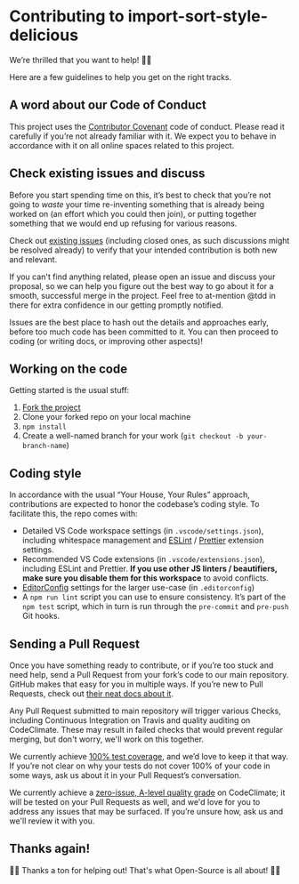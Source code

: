 # Contributing to import-sort-style-delicious

We’re thrilled that you want to help! 🎉😍

Here are a few guidelines to help you get on the right tracks.

## A word about our Code of Conduct

This project uses the [Contributor Covenant](./CODE_OF_CONDUCT.md) code of conduct. Please read it carefully if you’re not already familiar with it. We expect you to behave in accordance with it on all online spaces related to this project.

## Check existing issues and discuss

Before you start spending time on this, it’s best to check that you’re not going to _waste_ your time re-inventing something that is already being worked on (an effort which you could then join), or putting together something that we would end up refusing for various reasons.

Check out [existing issues](https://github.com/deliciousinsights/import-sort-style-delicious/issues?utf8=%E2%9C%93&q=is%3Aissue) (including closed ones, as such discussions might be resolved already) to verify that your intended contribution is both new and relevant.

If you can't find anything related, please open an issue and discuss your proposal, so we can help you figure out the best way to go about it for a smooth, successful merge in the project. Feel free to at-mention @tdd in there for extra confidence in our getting promptly notified.

Issues are the best place to hash out the details and approaches early, before too much code has been committed to it. You can then proceed to coding (or writing docs, or improving other aspects)!

## Working on the code

Getting started is the usual stuff:

1. [Fork the project](https://github.com/deliciousinsights/import-sort-style-delicious/fork)
2. Clone your forked repo on your local machine
3. `npm install`
4. Create a well-named branch for your work (`git checkout -b your-branch-name`)

## Coding style

In accordance with the usual “Your House, Your Rules” approach, contributions are expected to honor the codebase’s coding style. To facilitate this, the repo comes with:

- Detailed VS Code workspace settings (in `.vscode/settings.json`), including whitespace management and [ESLint](https://eslint.org/) / [Prettier](https://prettier.io/) extension settings.
- Recommended VS Code extensions (in `.vscode/extensions.json`), including ESLint and Prettier. **If you use other JS linters / beautifiers, make sure you disable them for this workspace** to avoid conflicts.
- [EditorConfig](https://EditorConfig.org) settings for the larger use-case (in `.editorconfig`)
- A `npm run lint` script you can use to ensure consistency. It’s part of the `npm test` script, which in turn is run through the `pre-commit` and `pre-push` Git hooks.

## Sending a Pull Request

Once you have something ready to contribute, or if you’re too stuck and need help, send a Pull Request from your fork’s code to our main repository. GitHub makes that easy for you in multiple ways. If you’re new to Pull Requests, check out [their neat docs about it](https://help.github.com/articles/proposing-changes-to-your-work-with-pull-requests/).

Any Pull Request submitted to main repository will trigger various Checks, including Continuous Integration on Travis and quality auditing on CodeClimate. These may result in failed checks that would prevent regular merging, but don't worry, we'll work on this together.

We currently achieve [100% test coverage](https://codeclimate.com/github/deliciousinsights/mongoose-pii), and we’d love to keep it that way. If you’re not clear on why your tests do not cover 100% of your code in some ways, ask us about it in your Pull Request’s conversation.

We currently achieve a [zero-issue, A-level quality grade](https://codeclimate.com/github/deliciousinsights/mongoose-pii) on CodeClimate; it will be tested on your Pull Requests as well, and we'd love for you to address any issues that may be surfaced. If you’re unsure how, ask us and we'll review it with you.

## Thanks again!

🙏🏻 Thanks a ton for helping out! That's what Open-Source is all about! 🙏🏻
